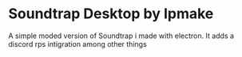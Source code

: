 # Soundtrap Desktop by Ipmake

A simple moded version of Soundtrap i made with electron. It adds a discord rps intigration among other things
